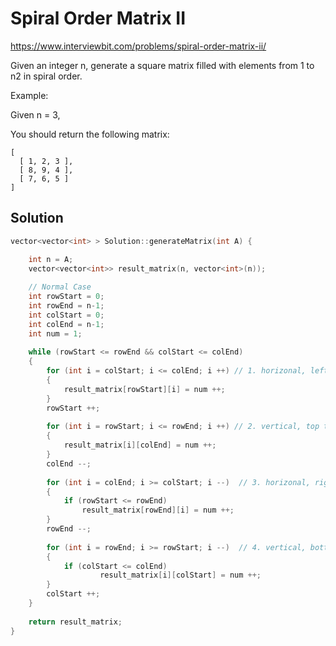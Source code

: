 # Spiral Order Matrix II

https://www.interviewbit.com/problems/spiral-order-matrix-ii/

Given an integer n, generate a square matrix filled with elements from 1 to n2 in spiral order.

Example:

Given n = 3,

You should return the following matrix:

```
[
  [ 1, 2, 3 ],
  [ 8, 9, 4 ],
  [ 7, 6, 5 ]
]
```

## Solution

```cpp
vector<vector<int> > Solution::generateMatrix(int A) {

    int n = A;
    vector<vector<int>> result_matrix(n, vector<int>(n));
 
    // Normal Case
    int rowStart = 0;
    int rowEnd = n-1;
    int colStart = 0;
    int colEnd = n-1;
    int num = 1;
 
    while (rowStart <= rowEnd && colStart <= colEnd) 
    {
        for (int i = colStart; i <= colEnd; i ++) // 1. horizonal, left to right
        {
            result_matrix[rowStart][i] = num ++; 
        }
        rowStart ++;
 
        for (int i = rowStart; i <= rowEnd; i ++) // 2. vertical, top to bottom
        {
            result_matrix[i][colEnd] = num ++; 
        }
        colEnd --;
 
        for (int i = colEnd; i >= colStart; i --)  // 3. horizonal, right to left 
        {
            if (rowStart <= rowEnd)
                result_matrix[rowEnd][i] = num ++;
        }
        rowEnd --;
 
        for (int i = rowEnd; i >= rowStart; i --)  // 4. vertical, bottom to  top 
        {
            if (colStart <= colEnd)
                    result_matrix[i][colStart] = num ++;
        }
        colStart ++;
    }
        
    return result_matrix;
}
```